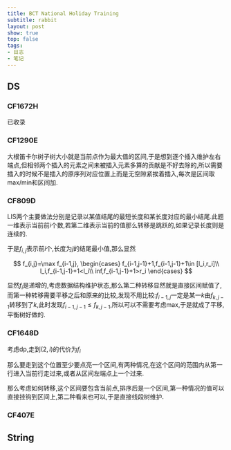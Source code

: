 ```yaml
---
title: BCT National Holiday Training
subtitle: rabbit
layout: post
show: true
top: false
tags: 
- 日志
- 笔记
---
```


## DS

### CF1672H

已收录

### CF1290E

大根笛卡尔树子树大小就是当前点作为最大值的区间,于是想到逐个插入维护左右端点,但相邻两个插入的元素之间未被插入元素多算的贡献是不好去除的,所以需要插入的时候不是插入的原序列对应位置上而是无空隙紧挨着插入,每次是区间取max/min和区间加.

### CF809D

LIS两个主要做法分别是记录以某值结尾的最短长度和某长度对应的最小结尾.此题一维表示当前前$i$个数,若第二维表示当前的值那么转移是跳跃的,如果记录长度则是连续的.

于是$f_{i,j}$表示前$i$个,长度为$j$的结尾最小值,那么显然

$$
f_{i,j}=\max f_{i-1,j},
\begin{cases}
    f_{i-1,j-1}+1,f_{i-1,j-1}+1\in [l_i,r_i]\\
    l_i,f_{i-1,j-1}+1<l_i\\
    inf,f_{i-1,j-1}+1>r_i
\end{cases}
$$

显然$f_i$是递增的,考虑数据结构维护状态,那么第二种转移显然就是直接区间赋值了,而第一种转移需要平移之后和原来的比较,发现不用比较:$f_{i-1,j}$一定是某一$k$由$f_{k,j-1}$转移到了$k$,此时发现$f_{i-1,j-1}\le f_{k,j-1}$,所以可以不需要考虑max,于是就成了平移,平衡树好做的.

### CF1648D

考虑dp,走到$(2,i)$的代价为$f_i$

那么要走到这个位置至少要点亮一个区间,有两种情况,在这个区间的范围内从第一行进入当前行走过来,或者从区间左端点上一个过来.

那么考虑如何转移,这个区间要包含当前点,排序后是一个区间,第一种情况的值可以直接挂钩到区间上,第二种看来也可以,于是直接线段树维护.

### CF407E

## String